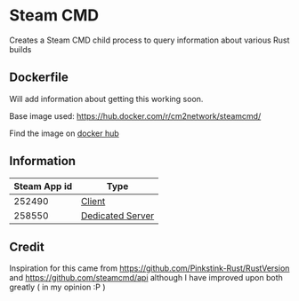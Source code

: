 # Steam CMD

Creates a Steam CMD child process to query information about various
Rust builds

## Dockerfile

Will add information about getting this working soon.

Base image used: https://hub.docker.com/r/cm2network/steamcmd/

Find the image on [docker hub](https://hub.docker.com/r/ortovox/rust-version)

## Information

| Steam App id | Type                                                      |
|--------------|-----------------------------------------------------------|
| 252490       | [Client](https://steamdb.info/app/252490/info/)           |
| 258550       | [Dedicated Server](https://steamdb.info/app/258550/info/) |
## Credit

Inspiration for this came from https://github.com/Pinkstink-Rust/RustVersion and https://github.com/steamcmd/api although I have improved upon both greatly ( in my opinion :P )